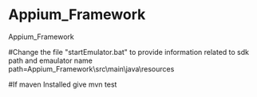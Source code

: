 # Appium_Framework
Appium_Framework


#Change the file "startEmulator.bat" to provide information related to sdk path and emaulator name
    path=Appium_Framework\src\main\java\resources
    
    
#If maven Installed
give mvn test
